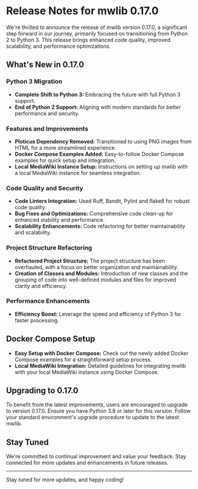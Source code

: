 # Release Notes for mwlib 0.17.0

We're thrilled to announce the release of mwlib version 0.17.0, a significant step forward in our journey, primarily focused on transitioning from Python 2 to Python 3. This release brings enhanced code quality, improved scalability, and performance optimizations.

## What's New in 0.17.0

### Python 3 Migration
- **Complete Shift to Python 3:** Embracing the future with full Python 3 support.
- **End of Python 2 Support:** Aligning with modern standards for better performance and security.

### Features and Improvements
- **Ploticus Dependency Removed:** Transitioned to using PNG images from HTML for a more streamlined experience.
-  **Docker Compose Examples Added:** Easy-to-follow Docker Compose examples for quick setup and integration.
- **Local MediaWiki Instance Setup:** Instructions on setting up mwlib with a local MediaWiki instance for seamless integration.


### Code Quality and Security
- **Code Linters Integration:** Used Ruff, Bandit, Pylint and flake8 for robust code quality.
- **Bug Fixes and Optimizations:** Comprehensive code clean-up for enhanced stability and performance.
- **Scalability Enhancements:** Code refactoring for better maintainability and scalability.


### Project Structure Refactoring
- **Refactored Project Structure:** The project structure has been overhauled, with a focus on better organization and maintainability.
- **Creation of Classes and Modules:** Introduction of new classes and the grouping of code into well-defined modules and files for improved clarity and efficiency.


### Performance Enhancements
- **Efficiency Boost:** Leverage the speed and efficiency of Python 3 for faster processing.

## Docker Compose Setup

- **Easy Setup with Docker Compose:** Check out the newly added Docker Compose examples for a straightforward setup process.
- **Local MediaWiki Integration:** Detailed guidelines for integrating mwlib with your local MediaWiki instance using Docker Compose.


## Upgrading to 0.17.0

To benefit from the latest improvements, users are encouraged to upgrade to version 0.17.0. Ensure you have Python 3.8 or later for this version. Follow your standard environment's upgrade procedure to update to the latest mwlib.


## Stay Tuned

We're committed to continual improvement and value your feedback. Stay connected for more updates and enhancements in future releases.

---

Stay tuned for more updates, and happy coding!